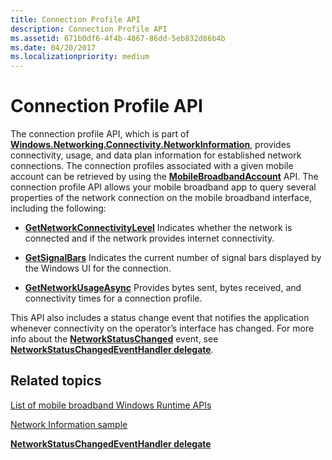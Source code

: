 ```yaml
---
title: Connection Profile API
description: Connection Profile API
ms.assetid: 671b0df6-4f4b-4867-86dd-5eb832d86b4b
ms.date: 04/20/2017
ms.localizationpriority: medium
---
```


# Connection Profile API


The connection profile API, which is part of [**Windows.Networking.Connectivity.NetworkInformation**](/uwp/api/Windows.Networking.Connectivity.NetworkInformation), provides connectivity, usage, and data plan information for established network connections. The connection profiles associated with a given mobile account can be retrieved by using the [**MobileBroadbandAccount**](/uwp/api/Windows.Networking.NetworkOperators.MobileBroadbandAccount) API. The connection profile API allows your mobile broadband app to query several properties of the network connection on the mobile broadband interface, including the following:

-   [**GetNetworkConnectivityLevel**](/uwp/api/Windows.Networking.Connectivity.ConnectionProfile#Windows_Networking_Connectivity_ConnectionProfile_GetNetworkConnectivityLevel) Indicates whether the network is connected and if the network provides internet connectivity.

-   [**GetSignalBars**](/uwp/api/Windows.Networking.Connectivity.ConnectionProfile#Windows_Networking_Connectivity_ConnectionProfile_GetSignalBars) Indicates the current number of signal bars displayed by the Windows UI for the connection.

-   [**GetNetworkUsageAsync**](/uwp/api/Windows.Networking.Connectivity.ConnectionProfile#Windows_Networking_Connectivity_ConnectionProfile_GetNetworkUsageAsync_Windows_Foundation_DateTime_Windows_Foundation_DateTime_Windows_Networking_Connectivity_DataUsageGranularity_Windows_Networking_Connectivity_NetworkUsageStates_) Provides bytes sent, bytes received, and connectivity times for a connection profile.

This API also includes a status change event that notifies the application whenever connectivity on the operator’s interface has changed. For more info about the [**NetworkStatusChanged**](/uwp/api/Windows.Networking.Connectivity.NetworkInformation#Windows_Networking_Connectivity_NetworkInformation_NetworkStatusChanged) event, see [**NetworkStatusChangedEventHandler delegate**](/uwp/api/windows.networking.connectivity.networkstatuschangedeventhandler).

## <span id="related_topics"></span>Related topics


[List of mobile broadband Windows Runtime APIs](list-of-mobile-broadband-windows-runtime-apis.md)

[Network Information sample](/samples/browse/)

[**NetworkStatusChangedEventHandler delegate**](/uwp/api/windows.networking.connectivity.networkstatuschangedeventhandler)

